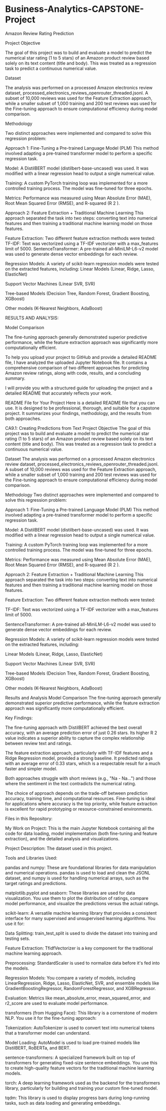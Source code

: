 # Business-Analytics-CAPSTONE-Project
Amazon Review Rating Prediction

Project Objective

The goal of this project was to build and evaluate a model to predict the numerical star rating (1 to 5 stars) of an Amazon product review based solely on its text content (title and body). This was treated as a regression task to predict a continuous numerical value.

Dataset

The analysis was performed on a processed Amazon electronics review dataset, processed_electronics_reviews_openrouter_threaded.jsonl. A subset of 10,000 reviews was used for the Feature Extraction approach, while a smaller subset of 1,000 training and 200 test reviews was used for the Fine-tuning approach to ensure computational efficiency during model comparison.

Methodology

Two distinct approaches were implemented and compared to solve this regression problem:

Approach 1: 
Fine-Tuning a Pre-trained Language Model (PLM)
This method involved adapting a pre-trained transformer model to perform a specific regression task.

Model: A DistilBERT model (distilbert-base-uncased) was used. It was modified with a linear regression head to output a single numerical value.

Training: A custom PyTorch training loop was implemented for a more controlled training process. The model was fine-tuned for three epochs.

Metrics: Performance was measured using Mean Absolute Error (MAE), Root Mean Squared Error (RMSE), and R-squared (R 
2
 ).



Approach 2: Feature Extraction + Traditional Machine Learning
This approach separated the task into two steps: converting text into numerical features and then training a traditional machine learning model on those features.

Feature Extraction: Two different feature extraction methods were tested:
TF-IDF: Text was vectorized using a TF-IDF vectorizer with a max_features limit of 5000.
SentenceTransformer: A pre-trained all-MiniLM-L6-v2 model was used to generate dense vector embeddings for each review.

Regression Models: A variety of scikit-learn regression models were tested on the extracted features, including:
Linear Models (Linear, Ridge, Lasso, ElasticNet)

Support Vector Machines (Linear SVR, SVR)

Tree-based Models (Decision Tree, Random Forest, Gradient Boosting, XGBoost)

Other models (K-Nearest Neighbors, AdaBoost)

RESULTS AND ANALYSIS:

Model Comparison

The fine-tuning approach generally demonstrated superior predictive performance, while the feature extraction approach was significantly more computationally efficient.


To help you upload your project to GitHub and provide a detailed README file, I have analyzed the uploaded Jupyter Notebook file. It contains a comprehensive comparison of two different approaches for predicting Amazon review ratings, along with code, results, and a concluding summary.

I will provide you with a structured guide for uploading the project and a detailed README that accurately reflects your work.

README File for Your Project
Here is a detailed README file that you can use. It is designed to be professional, thorough, and suitable for a capstone project. It summarizes your findings, methodology, and the results from both approaches.

CA9.1: Creating Predictions from Text
Project Objective
The goal of this project was to build and evaluate a model to predict the numerical star rating (1 to 5 stars) of an Amazon product review based solely on its text content (title and body). This was treated as a regression task to predict a continuous numerical value.

Dataset
The analysis was performed on a processed Amazon electronics review dataset, processed_electronics_reviews_openrouter_threaded.jsonl. A subset of 10,000 reviews was used for the Feature Extraction approach, while a smaller subset of 1,000 training and 200 test reviews was used for the Fine-tuning approach to ensure computational efficiency during model comparison.

Methodology
Two distinct approaches were implemented and compared to solve this regression problem:

Approach 1: Fine-Tuning a Pre-trained Language Model (PLM)
This method involved adapting a pre-trained transformer model to perform a specific regression task.

Model: A DistilBERT model (distilbert-base-uncased) was used. It was modified with a linear regression head to output a single numerical value.

Training: A custom PyTorch training loop was implemented for a more controlled training process. The model was fine-tuned for three epochs.

Metrics: Performance was measured using Mean Absolute Error (MAE), Root Mean Squared Error (RMSE), and R-squared (R 
2
 ).

Approach 2: Feature Extraction + Traditional Machine Learning
This approach separated the task into two steps: converting text into numerical features and then training a traditional machine learning model on those features.

Feature Extraction: Two different feature extraction methods were tested:

TF-IDF: Text was vectorized using a TF-IDF vectorizer with a max_features limit of 5000.

SentenceTransformer: A pre-trained all-MiniLM-L6-v2 model was used to generate dense vector embeddings for each review.

Regression Models: A variety of scikit-learn regression models were tested on the extracted features, including:

Linear Models (Linear, Ridge, Lasso, ElasticNet)

Support Vector Machines (Linear SVR, SVR)

Tree-based Models (Decision Tree, Random Forest, Gradient Boosting, XGBoost)

Other models (K-Nearest Neighbors, AdaBoost)

Results and Analysis
Model Comparison
The fine-tuning approach generally demonstrated superior predictive performance, while the feature extraction approach was significantly more computationally efficient.


Key Findings:

The fine-tuning approach with DistilBERT achieved the best overall accuracy, with an average prediction error of just 0.26 stars. Its higher R 
2
  value indicates a superior ability to capture the complex relationship between review text and ratings.

The feature extraction approach, particularly with TF-IDF features and a Ridge Regression model, provided a strong baseline. It predicted ratings with an average error of 0.33 stars, which is a respectable result for a much faster and simpler model.

Both approaches struggle with short reviews (e.g., "Na - Na...") and those where the sentiment in the text contradicts the numerical rating.

The choice of approach depends on the trade-off between prediction accuracy, training time, and computational resources. Fine-tuning is ideal for applications where accuracy is the top priority, while feature extraction is excellent for rapid prototyping or resource-constrained environments.

Files in this Repository:

My Work on Project: This is the main Jupyter Notebook containing all the code for data loading, model implementation (both fine-tuning and feature extraction), and the detailed analysis and visualizations.

Project Description: The dataset used in this project.

Tools and Libraries Used:

pandas and numpy: These are foundational libraries for data manipulation and numerical operations. pandas is used to load and clean the JSONL dataset, and numpy is used for handling numerical arrays, such as the target ratings and predictions.

matplotlib.pyplot and seaborn: These libraries are used for data visualization. You use them to plot the distribution of ratings, compare model performance, and visualize the predictions versus the actual ratings.

scikit-learn: A versatile machine learning library that provides a consistent interface for many supervised and unsupervised learning algorithms. You use it for:

Data Splitting: train_test_split is used to divide the dataset into training and testing sets.

Feature Extraction: TfidfVectorizer is a key component for the traditional machine learning approach.

Preprocessing: StandardScaler is used to normalize data before it's fed into the models.

Regression Models: You compare a variety of models, including LinearRegression, Ridge, Lasso, ElasticNet, SVR, and ensemble models like GradientBoostingRegressor, RandomForestRegressor, and XGBRegressor.

Evaluation: Metrics like mean_absolute_error, mean_squared_error, and r2_score are used to evaluate model performance.

transformers (from Hugging Face): This library is a cornerstone of modern NLP. You use it for the fine-tuning approach:

Tokenization: AutoTokenizer is used to convert text into numerical tokens that a transformer model can understand.

Model Loading: AutoModel is used to load pre-trained models like DistilBERT, RoBERTa, and BERT.

sentence-transformers: A specialized framework built on top of transformers for generating fixed-size sentence embeddings. You use this to create high-quality feature vectors for the traditional machine learning models.

torch: A deep learning framework used as the backend for the transformers library, particularly for building and training your custom fine-tuned model.

tqdm: This library is used to display progress bars during long-running tasks, such as data loading and generating embeddings.


